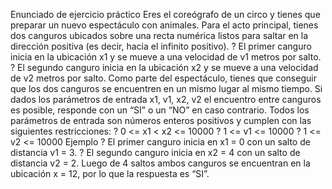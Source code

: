 Enunciado de ejercicio práctico
Eres el coreógrafo de un circo y tienes que preparar un nuevo espectáculo con animales.
Para el acto principal, tienes dos canguros ubicados sobre una recta numérica listos para saltar en la dirección positiva (es decir, hacia el infinito positivo).
? El primer canguro inicia en la ubicación x1 y se mueve a una velocidad de v1 metros por salto.
? El segundo canguro inicia en la ubicación x2 y se mueve a una velocidad de v2 metros por salto.
Como parte del espectáculo, tienes que conseguir que los dos canguros se encuentren en un mismo lugar al mismo tiempo. Si dados los parámetros de entrada x1, v1, x2, v2 el encuentro entre canguros es posible, responde con un “SI” o un “NO” en caso contrario.
Todos los parámetros de entrada son números enteros positivos y cumplen con las siguientes restricciones:
? 0 <= x1 < x2 <= 10000
? 1 <= v1 <= 10000
? 1 <= v2 <= 10000
Ejemplo
? El primer canguro inicia en x1 = 0 con un salto de distancia v1 = 3.
? El segundo canguro inicia en x2 = 4 con un salto de distancia v2 = 2.
Luego de 4 saltos ambos canguros se encuentran en la ubicación x = 12, por lo que la respuesta es “SI”.

